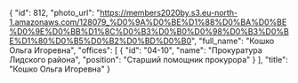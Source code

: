 {
    "id": 812,
    "photo_url": "https://members2020by.s3.eu-north-1.amazonaws.com/128079_%D0%9A%D0%BE%D1%88%D0%BA%D0%BE%D0%9E%D0%BB%D1%8C%D0%B3%D0%B0%D0%98%D0%B3%D0%BE%D1%80%D0%B5%D0%B2%D0%BD%D0%B0",
    "full_name": "Кошко Ольга Игоревна",
    "offices": [
        {
            "id": "04-10",
            "name": "Прокуратура Лидского района",
            "position": "Старший помощник прокурора"
        }
    ],
    "title": "Кошко Ольга Игоревна"
}